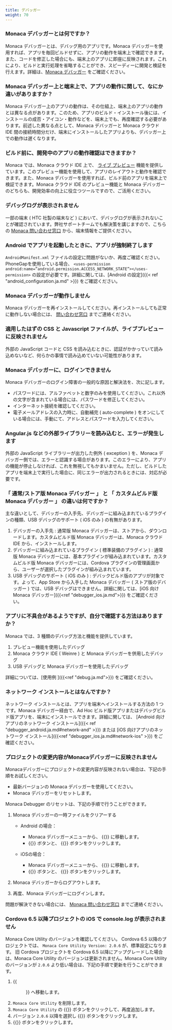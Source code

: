```yaml
---
title: デバッガー
weight: 70
---
```


### Monaca デバッガーとは何ですか？

Monaca デバッガーとは、デバッグ用のアプリです。Monaca
デバッガーを使用すれば、アプリを毎回ビルドせずに、アプリの動作を端末上で確認できます。また、コードを修正した場合にも、端末上のアプリに即座に反映されます。これにより、ビルドと実行処理を省略することができ、スピーディーに開発と検証を行えます。詳細は、[Monaca デバッガー](/ja/products_guide/debugger)
をご確認ください。

### Monaca デバッガー上と端末上で、アプリの動作に関して、なにか違いがありますか？

Monaca
デバッガー上のアプリの動作は、その仕組上、端末上のアプリの動作とは異なる点があります。このため、アプリのビルド・インストール後には、インストールの成否・アイコン・動作などを、端末上でも、再度確認する必要があります。前述した異なる点として、Monaca
デバッガーと Monaca クラウド IDE
間の接続時間分だけ、端末にインストールしたアプリよりも、デバッガー上での動作は遅くなります。

### ビルド前に、開発中のアプリの動作確認はできますか？

Monaca では、Monaca クラウド IDE 上で、
[ライブ プレビュー](/ja/products_guide/monaca_ide/overview/#preview_team_panel)
機能を提供しています。このプレビュー機能を使用して、アプリのレイアウトと動作を確認できます。また、Monaca
デバッガーを使用すれば、ビルド前のアプリを端末上で検証できます。Monaca
クラウド IDE のプレビュー機能と Monaca
デバッガーのどちらも、開発効率の向上に役立つツールですので、ご活用ください。

### デバッグログが表示されません

一部の端末 ( HTC 社製の端末など )
において、デバッグログが表示されないことが確認されています。弊社サポートチームでも解決策を講じますので、こちらの
[Monaca 問い合わせ窓口](https://ja.monaca.io/service/)
から、端末情報をご提供ください。

### Android でアプリを起動したときに、アプリが強制終了します

`AndroidManifest.xml` ファイルの設定に問題がないか、再度ご確認ください。PhoneGapを使用している場合、 `<uses-permission android:name=”android.permission.ACCESS_NETWORK_STATE”></uses-permission>` の設定が必要です。詳細に関しては、[Android の設定]({{< ref "android_configuration.ja.md" >}}) をご確認ください。

### Monaca デバッガーが動作しません

Monaca
デバッガーを再インストールしてください。再インストールしても正常に動作しない場合には、
[問い合わせ窓口](https://ja.monaca.io/service/) までご連絡ください。

### 適用したはずの CSS と Javascript ファイルが、ライブプレビューに反映されません

外部の JavaScript コードと CSS
を読み込むときに、認証がかかっていて読み込めないなど、何らかの事情で読み込めていない可能性があります。

### Monaca デバッガーに、ログインできません

Monaca デバッガーのログイン障害の一般的な原因と解決法を、次に記します。

-   パスワードには、アルファベットと数字のみを使用してください。これ以外の文字が含まれている場合には、パスワードを修正してください。
-   インターネット接続を確認してください。
-   電子メールアドレスの入力時に、自動補完 ( auto-complete )
    をオンにしている場合には、手動にて、アドレスとパスワードを入力してください。

### Angular.js などの外部ライブラリーを読み込むと、エラーが発生します

外部の JavaScript ライブラリーが出力した例外 ( exception ) を、Monaca
デバッガー側では、エラーと認識する場合があります。このエラーにより、アプリの機能が停止しなければ、これを無視してもかまいません。ただし、ビルドしたアプリを端末上で実行した場合に、同じエラーが出力されるときには、対応が必要です。

### 「 通常/ストア版 Monaca デバッガー 」 と 「 カスタムビルド版 Monaca デバッガー 」 の違いは何ですか？

主な違いとして、デバッガーの入手先、デバッガーに組み込まれているプラグインの種類、USB
デバッグのサポート ( iOS のみ ) の有無があります。

1.  デバッガーの入手先 : 通常版 Monaca
    デバッガーは、ストアから、ダウンロードします。カスタムビルド版
    Monaca デバッガーは、Monaca クラウド IDE から、インストールします。
2.  デバッガーに組み込まれているプラグイン ( 標準装備のプラグイン ) :
    通常版 Monaca デバッガーには、基本プラグインが組み込まれています。カスタムビルド版 Monaca
    デバッガーには、Cordova
    プラグインの管理画面から、ユーザーが選択したプラグインが組み込まれています。
3.  USB デバッグのサポート ( iOS のみ ) :
    デバックビルド版のアプリが対象です。よって、App Store から入手した
    Monaca デバッガー ( ストア版のデバッガー ) では、USB
    デバッグはできません。詳細に関しては、[iOS 向け Monaca デバッガー]({{<ref "debugger_ios.ja.md">}}) をご確認ください。

### アプリに不具合があるようですが、自分で確認する方法はありますか？

Monaca では、3 種類のデバッグ方法と機能を提供しています。

1.  プレビュー機能を使用したデバッグ
2.  Monaca クラウド IDE ( Weinre ) と Monaca
    デバッガーを併用したデバッグ
3.  USB デバッグと Monaca デバッガーを使用したデバッグ

詳細については、[使用例 ]({{<ref "debug.ja.md">}}) をご確認ください。

### ネットワーク インストールとはなんですか？

ネットワーク インストールとは、アプリを端末へインストールする方法の 1
つです。Monaca デバッガー経由で、Ad Hoc
ビルド版アプリまたはデバッグビルド版アプリを、端末にインストールできます。詳細に関しては、
[Android 向けアプリのネットワーク インストール]({{< ref "debugger_android.ja.md#network-and" >}})
または [iOS 向けアプリのネットワーク インストール]({{<ref "debugger_ios.ja.md#network-ios" >}})
をご確認ください。

### プロジェクトの変更内容がMonacaデバッガーに反映されません

Monacaデバッガーにプロジェクトの変更内容が反映されない場合は、下記の手順をお試しください。

-   最新バージョンの Monaca デバッガーを使用してください。
-   Monaca デバッガーをリセットします。

Monaca Debugger のリセットは、下記の手順で行うことができます。

1.  Monaca デバッガーの一時ファイルをクリアーする

    - Android の場合：
    
        - Monaca デバッガーメニューから、 {{<guilabel name="設定">}} に移動します。
        - {{<guilabel name="同期データを削除する">}} ボタンと、 {{<guilabel name="Local STORAGEを削除する">}} ボタンをクリックします。
    
    - iOSの場合：
    
        - Monaca デバッガーメニューから、 {{<guilabel name="設定">}} に移動します。
        - {{<guilabel name="一時ファイルをクリア">}} ボタンと、 {{<guilabel name="ローカルストレージをクリア">}} ボタンをクリックします。

2.  Monaca デバッガーからログアウトします。
3.  再度、Monaca デバッガーにログインします。

問題が解決できない場合には、 [Monaca
問い合わせ窓口](https://ja.monaca.io/service/) までご連絡ください。

### Cordova 6.5 以降プロジェクトの iOS で console.log が表示されません

Monaca Core Utility のバージョンを確認してください。 Cordova 6.5 以降のプロジェクトでは、 `Monaca Core Utility Version: 2.0.6`
が、標準設定になります。 旧 Cordova プロジェクトを Cordova
6.5 以降にアップグレードした場合は、Monaca Core Utility
のバージョンは更新されません。Monaca Core Utility のバージョンが `2.0.6`
より低い場合は、下記の手順で更新を行うことができます。

1.  {{<menu menu1="設定" menu2="JS/CSS コンポーネントの追加と削除">}} へ移動します。
2.  `Monaca Core Utility` を削除します。
3.  `Monaca Core Utility` の {{<guilabel name="追加" >}} ボタンをクリックして、再度追加します。
4.  バージョン `2.0.6` 以降を選択し {{<guilabel name="インストール">}} ボタンをクリックします。
5.  {{<guilabel name="保存">}} ボタンをクリックします。
